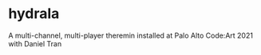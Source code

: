 # hydrala
A multi-channel, multi-player theremin installed at Palo Alto Code:Art 2021 with Daniel Tran
